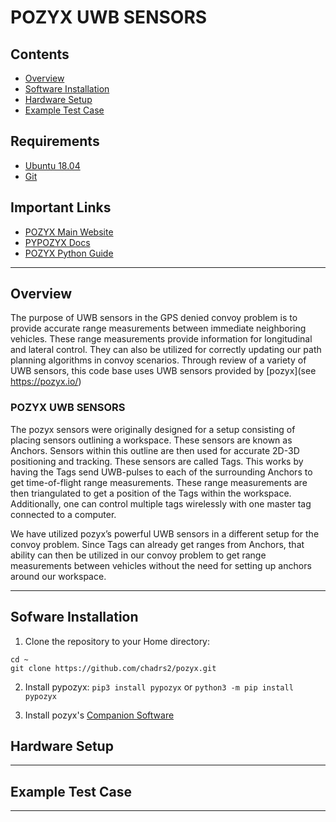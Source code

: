 # POZYX UWB SENSORS

## Contents
* [Overview](#set-up-a-base-station-or-personal-computer)
* [Software Installation](#software-installation)
* [Hardware Setup](#faq)
* [Example Test Case](#known-bugs)

## Requirements
* [Ubuntu 18.04](https://ubuntu.com/download/desktop)
* [Git](https://git-scm.com/download/linux)

## Important Links
* [POZYX Main Website](https://pozyx.io/)
* [PYPOZYX Docs](https://pypozyx.readthedocs.io/en/develop/)
* [POZYX Python Guide](https://docs.pozyx.io/creator/latest/python)

------------

## Overview

The purpose of UWB sensors in the GPS denied convoy problem is to provide accurate range measurements between immediate neighboring vehicles. 
These range measurements provide information for longitudinal and lateral control. 
They can also be utilized for correctly updating our path planning algorithms in convoy scenarios.
Through review of a variety of UWB sensors, this code base uses UWB sensors provided by [pozyx](see https://pozyx.io/)

### POZYX UWB SENSORS
The pozyx sensors were originally designed for a setup consisting of placing sensors outlining a workspace. 
These sensors are known as Anchors. Sensors within this outline are then used for accurate 2D-3D positioning and tracking. 
These sensors are called Tags. This works by having the Tags send UWB-pulses to each of the surrounding Anchors to get time-of-flight range measurements. 
These range measurements are then triangulated to get a position of the Tags within the workspace. 
Additionally, one can control multiple tags wirelessly with one master tag connected to a computer.

We have utilized pozyx’s powerful UWB sensors in a different setup for the convoy problem. 
Since Tags can already get ranges from Anchors, that ability can then be utilized in our convoy problem to get range measurements between vehicles without the need for setting up anchors around our workspace. 

------------

## Sofware Installation

1. Clone the repository to your Home directory:
```
cd ~
git clone https://github.com/chadrs2/pozyx.git
```
2. Install pypozyx:
```pip3 install pypozyx``` or ```python3 -m pip install pypozyx```

3. Install pozyx's [Companion Software](https://pozyx.io/products-and-services/creator-controller)

## Hardware Setup


------------

## Example Test Case


------------
